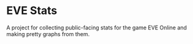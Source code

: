 # EVE Stats

A project for collecting public-facing stats for the game EVE Online and making pretty graphs from them.
